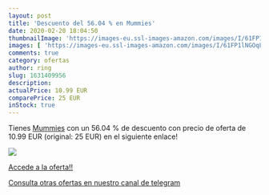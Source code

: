 ```yaml
---
layout: post
title: 'Descuento del 56.04 % en Mummies'
date: 2020-02-20 18:04:50
thumbnailImage: 'https://images-eu.ssl-images-amazon.com/images/I/61FP1lNGOqL._SL200_.jpg'
images: [ 'https://images-eu.ssl-images-amazon.com/images/I/61FP1lNGOqL._SL200_.jpg' ]
comments: true
category: ofertas
author: ring
slug: 1631409956
description:
actualPrice: 10.99 EUR
comparePrice: 25 EUR
inStock: true
---
```


Tienes [Mummies](https://www.amazon.com/dp/1631409956/?tag=redken08-20) con un 56.04 % de descuento con precio de oferta de 10.99 EUR (original: 25 EUR) en el siguiente enlace!

[![](https://images-eu.ssl-images-amazon.com/images/I/61FP1lNGOqL._SL200_.jpg)](https://www.amazon.com/dp/1631409956/?tag=redken08-20)

[Accede a la oferta!!](https://www.amazon.com/dp/1631409956/?tag=redken08-20)

[Consulta otras ofertas en nuestro canal de telegram](https://t.me/s/ofertas25)
